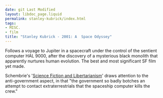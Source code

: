 ```yaml
---
date: git Last Modified
layout: libdoc_page.liquid
permalink: stanley-kubrick/index.html
tags:
- MISC.
- film
title: "Stanley Kubrick - 2001: A  Space Odyssey"
---
```


Follows a voyage to Jupiter in a spacecraft under the  control of the sentient computer HAL 9000, after the discovery of a mysterious  black monolith that apparently nurtures human evolution. The best and most  significant SF film yet made.

Schembrie's '<a href="https://www.lewrockwell.com/2009/05/joe-schembrie/expect-a-libertarian-future/">Science  Fiction and Libertarianism</a>' draws attention to the anti-government aspect,  in that "the government so badly botches an attempt to contact extraterrestrials  that the spaceship computer kills the crew."